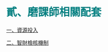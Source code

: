 # <font color=#007F80 face=微軟正黑體>貳、磨課師相關配套</font>

<a href="2-1.md" target="_self" title="資源投入">一、資源投入</a>

<a href="2-2.md" target="_self" title="智財檢核機制">二、智財檢核機制</a>